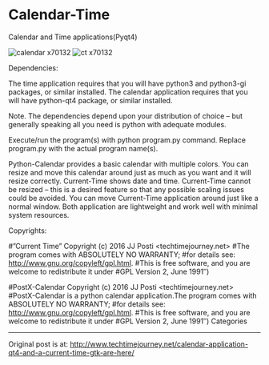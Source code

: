 # Calendar-Time
Calendar and Time applications(Pyqt4)

![calendar x70132](https://user-images.githubusercontent.com/29865797/28209937-9cc7bb50-689d-11e7-9095-020fa4a39779.jpg)
![ct x70132](https://user-images.githubusercontent.com/29865797/28209939-9f3c4130-689d-11e7-861a-1395a8976a52.png)


Dependencies:

The time application requires that you will have python3 and python3-gi packages, or similar installed. The calendar application requires that you will have python-qt4 package, or similar installed.

Note. The dependencies depend upon your distribution of choice – but generally speaking all you need is python with adequate modules.

Execute/run the program(s) with python program.py command. Replace program.py with the actual program name(s).

Python-Calendar provides a basic calendar with multiple colors. You can resize and move this calendar around just as much as you want and it will resize correctly. Current-Time shows date and time. Current-Time cannot be resized – this is a desired feature so that any possible scaling issues could be avoided. You can move Current-Time application around just like a normal window. Both application are lightweight and work well with minimal system resources.

Copyrights:

#”Current Time” Copyright (c) 2016 JJ Posti <techtimejourney.net>
#The program comes with ABSOLUTELY NO WARRANTY;
#for details see: http://www.gnu.org/copyleft/gpl.html.
#This is free software, and you are welcome to redistribute it under
#GPL Version 2, June 1991″)

#PostX-Calendar Copyright (c) 2016 JJ Posti <techtimejourney.net>
#PostX-Calendar is a python calendar application.The program comes with ABSOLUTELY NO WARRANTY;
#for details see: http://www.gnu.org/copyleft/gpl.html.
#This is free software, and you are welcome to redistribute it under
#GPL Version 2, June 1991″)
Categories

_____________________________
Original post is at:
http://www.techtimejourney.net/calendar-application-qt4-and-a-current-time-gtk-are-here/
